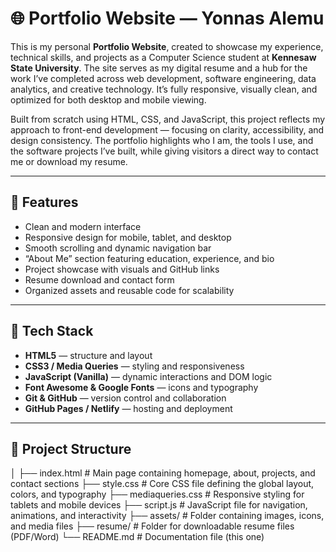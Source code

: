 # 🌐 Portfolio Website — Yonnas Alemu

This is my personal **Portfolio Website**, created to showcase my experience, technical skills, and projects as a Computer Science student at **Kennesaw State University**. The site serves as my digital resume and a hub for the work I’ve completed across web development, software engineering, data analytics, and creative technology. It’s fully responsive, visually clean, and optimized for both desktop and mobile viewing.

Built from scratch using HTML, CSS, and JavaScript, this project reflects my approach to front-end development — focusing on clarity, accessibility, and design consistency. The portfolio highlights who I am, the tools I use, and the software projects I’ve built, while giving visitors a direct way to contact me or download my resume.

---

## 🚀 Features

- Clean and modern interface  
- Responsive design for mobile, tablet, and desktop  
- Smooth scrolling and dynamic navigation bar  
- “About Me” section featuring education, experience, and bio  
- Project showcase with visuals and GitHub links  
- Resume download and contact form  
- Organized assets and reusable code for scalability  

---

## 🧰 Tech Stack

- **HTML5** — structure and layout  
- **CSS3 / Media Queries** — styling and responsiveness  
- **JavaScript (Vanilla)** — dynamic interactions and DOM logic  
- **Font Awesome & Google Fonts** — icons and typography  
- **Git & GitHub** — version control and collaboration  
- **GitHub Pages / Netlify** — hosting and deployment  

---

## 📁 Project Structure

│
├── index.html # Main page containing homepage, about, projects, and contact sections
├── style.css # Core CSS file defining the global layout, colors, and typography
├── mediaqueries.css # Responsive styling for tablets and mobile devices
├── script.js # JavaScript file for navigation, animations, and interactivity
├── assets/ # Folder containing images, icons, and media files
├── resume/ # Folder for downloadable resume files (PDF/Word)
└── README.md # Documentation file (this one)


